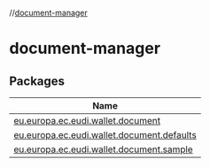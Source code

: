 //[document-manager](index.md)

# document-manager

## Packages

| Name                                                                                                               |
|--------------------------------------------------------------------------------------------------------------------|
| [eu.europa.ec.eudi.wallet.document](document-manager/eu.europa.ec.eudi.wallet.document/index.md)                   |
| [eu.europa.ec.eudi.wallet.document.defaults](document-manager/eu.europa.ec.eudi.wallet.document.defaults/index.md) |
| [eu.europa.ec.eudi.wallet.document.sample](document-manager/eu.europa.ec.eudi.wallet.document.sample/index.md)     |

